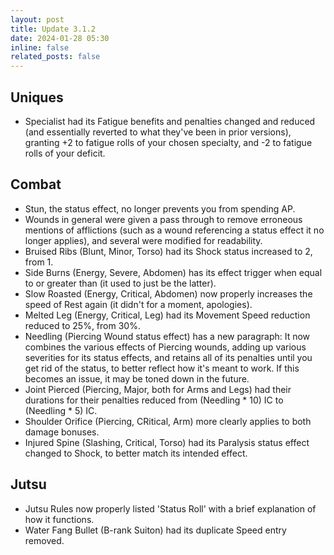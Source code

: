 ```yaml
---
layout: post
title: Update 3.1.2
date: 2024-01-28 05:30
inline: false
related_posts: false
---
```


## Uniques 
- Specialist had its Fatigue benefits and penalties changed and reduced (and essentially reverted to what they've been in prior versions), granting +2 to fatigue rolls of your chosen specialty, and -2 to fatigue rolls of your deficit.


## Combat
- Stun, the status effect, no longer prevents you from spending AP.
- Wounds in general were given a pass through to remove erroneous mentions of afflictions (such as a wound referencing a status effect it no longer applies), and several were modified for readability.
- Bruised Ribs (Blunt, Minor, Torso) had its Shock status increased to 2, from 1.
- Side Burns (Energy, Severe, Abdomen) has its effect trigger when equal to or greater than (it used to just be the latter).
- Slow Roasted (Energy, Critical, Abdomen) now properly increases the speed of Rest again (it didn't for a moment, apologies).
- Melted Leg (Energy, Critical, Leg) had its Movement Speed reduction reduced to 25%, from 30%.
- Needling (Piercing Wound status effect) has a new paragraph: It now combines the various effects of Piercing wounds, adding up various severities for its status effects, and retains all of its penalties until you get rid of the status, to better reflect how it's meant to work. If this becomes an issue, it may be toned down in the future.
- Joint Pierced (Piercing, Major, both for Arms and Legs) had their durations for their penalties reduced from (Needling * 10) IC to (Needling * 5) IC.
- Shoulder Orifice (Piercing, CRitical, Arm) more clearly applies to both damage bonuses.
- Injured Spine (Slashing, Critical, Torso) had its Paralysis status effect changed to Shock, to better match its intended effect.

## Jutsu
- Jutsu Rules now properly listed 'Status Roll' with a brief explanation of how it functions.
- Water Fang Bullet (B-rank Suiton) had its duplicate Speed entry removed.
